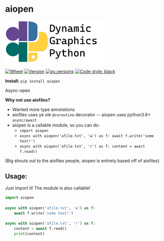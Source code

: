 # aiopen

<img src="https://github.com/dynamic-graphics-inc/dgpy-libs/blob/master/_data/dgpy_banner.svg?raw=true" alt="drawing" width="320"/>

[![Wheel](https://img.shields.io/pypi/wheel/aiopen.svg)](https://img.shields.io/pypi/wheel/aiopen.svg)
[![Version](https://img.shields.io/pypi/v/aiopen.svg)](https://img.shields.io/pypi/v/aiopen.svg)
[![py_versions](https://img.shields.io/pypi/pyversions/aiopen.svg)](https://img.shields.io/pypi/pyversions/aiopen.svg)
[![Code style: black](https://img.shields.io/badge/code%20style-black-000000.svg)](https://github.com/psf/black)

**Install:** `pip install aiopen`

Async-open

**Why not use aiofiles?**

 - Wanted more type annotations
 - aiofiles uses ye ole `@coroutine` decorator -- aiopen uses python3.6+ `async/await`
 - aiopen is a callable module, so you can do:
 	- `import aiopen`
 	- `async with aiopen('afile.txt', 'w') as f: await f.write('some text!')`
 	- `async with aiopen('afile.txt', 'r') as f: content = await f.read()`


(Big shouts out to the aiofiles people, aiopen is entirely based off of aiofiles)


## Usage:

Just import it! The module is also callable!

```python
import aiopen

async with aiopen('afile.txt', 'w') as f:
    await f.write('some text!')

async with aiopen('afile.txt', 'r') as f:
    content = await f.read()
    print(content)
```
